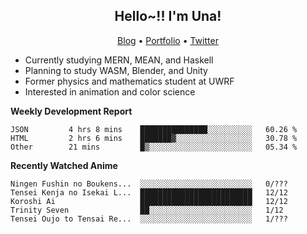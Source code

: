 <h2 align="center">
  Hello~!! I'm Una!
</h2>

<p align="center">
  <a href="https://anarchy.website/">Blog</a> &bull;
  <a href="https://una-ada.github.io/">Portfolio</a> &bull;
  <a href="https://twitter.com/xn__z7x">Twitter</a>
</p>

- Currently studying MERN, MEAN, and Haskell
- Planning to study WASM, Blender, and Unity
- Former physics and mathematics student at UWRF
- Interested in animation and color science

**Weekly Development Report**

<!--START_SECTION:waka-->

```text
JSON         4 hrs 8 mins    ███████████████░░░░░░░░░░   60.26 %
HTML         2 hrs 6 mins    ███████▓░░░░░░░░░░░░░░░░░   30.78 %
Other        21 mins         █▒░░░░░░░░░░░░░░░░░░░░░░░   05.34 %
```

<!--END_SECTION:waka-->

**Recently Watched Anime**

<!-- RECENT-ANIME:START -->

    Ningen Fushin no Boukens...  ░░░░░░░░░░░░░░░░░░░░░░░░░   0/???
    Tensei Kenja no Isekai L...  █████████████████████████   12/12
    Koroshi Ai                   █████████████████████████   12/12
    Trinity Seven                ██░░░░░░░░░░░░░░░░░░░░░░░   1/12
    Tensei Oujo to Tensai Re...  ░░░░░░░░░░░░░░░░░░░░░░░░░   1/???
<!-- RECENT-ANIME:END -->
